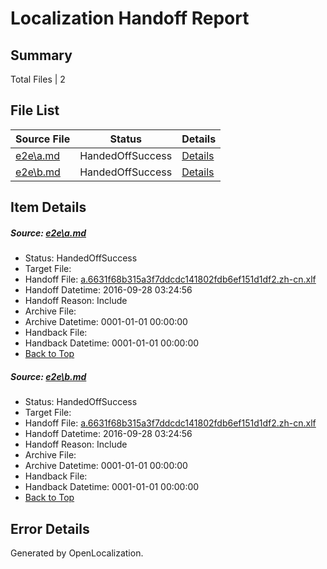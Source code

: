 # <a name='report-top'></a> Localization Handoff Report

## Summary
 Total Files | 2

## File List
 Source File | Status | Details 
 ----------- | ------ | ------- 
 [e2e\a.md](https://github.com/OpenLocalizationTestOrg/ol-test0/blob/2b7852e9001476a87b823b59e9cf4c302cfe5705/e2e/a.md) | HandedOffSuccess | [Details](#de5fad6afcd87a6495708452711de5a281b3d2351)
 [e2e\b.md](https://github.com/OpenLocalizationTestOrg/ol-test0/blob/2b7852e9001476a87b823b59e9cf4c302cfe5705/e2e/b.md) | HandedOffSuccess | [Details](#de5fad6afcd87a6495708452711de5a281b3d2352)

## Item Details
##### <a name='de5fad6afcd87a6495708452711de5a281b3d2351'></a> Source: [e2e\a.md](https://github.com/OpenLocalizationTestOrg/ol-test0/blob/2b7852e9001476a87b823b59e9cf4c302cfe5705/e2e/a.md)
* Status: HandedOffSuccess
* Target File: 
* Handoff File: [a.6631f68b315a3f7ddcdc141802fdb6ef151d1df2.zh-cn.xlf](https://github.com/OpenLocalizationTestOrg/ol-test0-handoff/blob/8edcfa078e1a1561dfd6153a40ffd7fb1d029a4b/ol-handoff/OpenLocalizationTestOrg/ol-test0-zhcn/shujia/ht/a.6631f68b315a3f7ddcdc141802fdb6ef151d1df2.zh-cn.xlf)
* Handoff Datetime: 2016-09-28 03:24:56
* Handoff Reason: Include
* Archive File: 
* Archive Datetime: 0001-01-01 00:00:00
* Handback File: 
* Handback Datetime: 0001-01-01 00:00:00
* [Back to Top](#report-top)

##### <a name='de5fad6afcd87a6495708452711de5a281b3d2352'></a> Source: [e2e\b.md](https://github.com/OpenLocalizationTestOrg/ol-test0/blob/2b7852e9001476a87b823b59e9cf4c302cfe5705/e2e/b.md)
* Status: HandedOffSuccess
* Target File: 
* Handoff File: [a.6631f68b315a3f7ddcdc141802fdb6ef151d1df2.zh-cn.xlf](https://github.com/OpenLocalizationTestOrg/ol-test0-handoff/blob/8edcfa078e1a1561dfd6153a40ffd7fb1d029a4b/ol-handoff/OpenLocalizationTestOrg/ol-test0-zhcn/shujia/ht/a.6631f68b315a3f7ddcdc141802fdb6ef151d1df2.zh-cn.xlf)
* Handoff Datetime: 2016-09-28 03:24:56
* Handoff Reason: Include
* Archive File: 
* Archive Datetime: 0001-01-01 00:00:00
* Handback File: 
* Handback Datetime: 0001-01-01 00:00:00
* [Back to Top](#report-top)


## Error Details

Generated by OpenLocalization.
